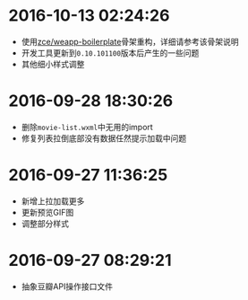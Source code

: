 # 2016-10-13 02:24:26

- 使用[zce/weapp-boilerplate](https://github.com/zce/weapp-boilerplate)骨架重构，详细请参考该骨架说明
- 开发工具更新到`0.10.101100`版本后产生的一些问题
- 其他细小样式调整

# 2016-09-28 18:30:26

- 删除`movie-list.wxml`中无用的import
- 修复列表拉倒底部没有数据任然提示加载中问题

# 2016-09-27 11:36:25

- 新增上拉加载更多
- 更新预览GIF图
- 调整部分样式

# 2016-09-27 08:29:21

- 抽象豆瓣API操作接口文件
